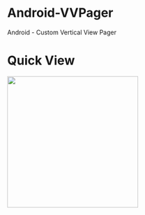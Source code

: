# Android-VVPager
Android - Custom Vertical View Pager


# Quick View
<img src="https://raw.githubusercontent.com/MaorS/Android-VVPager/master/demo.gif" width="300">

